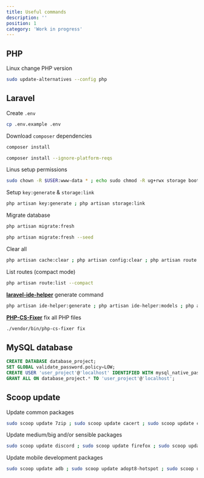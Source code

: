 ```yaml
---
title: Useful commands
description: ''
position: 1
category: 'Work in progress'
---
```


## PHP

Linux change PHP version

```bash
sudo update-alternatives --config php
```

## Laravel

Create `.env`

```bash
cp .env.example .env
```

Download `composer` dependencies

<code-group>
  <code-block label="Composer" active>

  ```bash
  composer install
  ```

  </code-block>
  <code-block label="Ignore">

  ```bash
  composer install --ignore-platform-reqs
  ```

  </code-block>
</code-group>

Linus setup permissions

```bash
sudo chown -R $USER:www-data * ; echo sudo chmod -R ug+rwx storage bootstrap/cache
```

Setup `key:generate` & `storage:link`

```bash
php artisan key:generate ; php artisan storage:link
```

Migrate database

<code-group>
  <code-block label="Migrate" active>

  ```bash
  php artisan migrate:fresh
  ```

  </code-block>
  <code-block label="Seeding">

  ```bash
  php artisan migrate:fresh --seed
  ```

  </code-block>
</code-group>

Clear all

```bash
php artisan cache:clear ; php artisan config:clear ; php artisan route:clear
```

List routes (compact mode)

```bash
php artisan route:list --compact
```

[**laravel-ide-helper**](https://github.com/barryvdh/laravel-ide-helper) generate command

```bash
php artisan ide-helper:generate ; php artisan ide-helper:models ; php artisan ide-helper:meta
```

[**PHP-CS-Fixer**](https://github.com/FriendsOfPHP/PHP-CS-Fixer) fix all PHP files

```bash
./vendor/bin/php-cs-fixer fix
```

## MySQL database

```sql
CREATE DATABASE database_project;
SET GLOBAL validate_password.policy=LOW;
CREATE USER 'user_project'@'localhost' IDENTIFIED WITH mysql_native_password BY 'password_secret';
GRANT ALL ON database_project.* TO 'user_project'@'localhost';
```

## Scoop update

Update common packages

```bash
sudo scoop update 7zip ; sudo scoop update cacert ; sudo scoop update composer ; sudo scoop update curl ; sudo scoop update dark ; sudo scoop update doctl ; sudo scoop update ffmpeg ; sudo scoop update firacode ; sudo scoop update git ; sudo scoop update git-with-openssh ; sudo scoop update glow ; sudo scoop update gmkvextractgui ; sudo scoop update hwmonitor ; sudo scoop update innounp ; sudo scoop update lessmsi ; sudo scoop update make ; sudo scoop update mkvtoolnix ; sudo scoop update ngrok ; sudo scoop update nssm ; sudo scoop update nvm ; sudo scoop update php-nts ; sudo scoop update python ; sudo scoop update rufus ; sudo scoop update sudo ; sudo scoop update symfony-cli ; sudo scoop update touch ; sudo scoop update Victor-Mono ; sudo scoop update vim ; sudo scoop update wget ; sudo scoop update which ; sudo scoop update windows-terminal ; sudo scoop update yarn ; sudo scoop update youtube-dl ; sudo scoop update pandoc
```

Update medium/big and/or sensible packages

```bash
sudo scoop update discord ; sudo scoop update firefox ; sudo scoop update gimp ; sudo scoop update googlechrome ; sudo scoop update postman ; sudo scoop update rust ; sudo scoop update teamviewer ; sudo scoop update vlc ; sudo scoop update vscode ; sudo scoop update mysql ; sudo scoop update nginx
```

Update mobile development packages

```bash
sudo scoop update adb ; sudo scoop update adopt8-hotspot ; sudo scoop update android-sdk ; sudo scoop update android-studio ; sudo scoop update flutter
```
